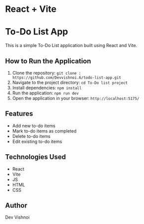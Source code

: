 # React + Vite

# To-Do List App

This is a simple To-Do List application built using React and Vite.

## How to Run the Application

1. Clone the repository: `git clone : https://github.com/Devvishnoi.6/todo-list-app.git`
2. Navigate to the project directory: `cd To-Do list project`
3. Install dependencies: `npm install`
4. Run the application: `npm run dev`
5. Open the application in your browser: `http://localhost:5175/`

## Features

* Add new to-do items
* Mark to-do items as completed
* Delete to-do items
* Edit existing to-do items

## Technologies Used

* React
* Vite
* JS
* HTML
* CSS

## Author

Dev Vishnoi